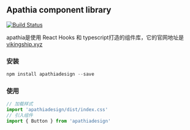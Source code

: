 ## Apathia component library


[![Build Status](https://travis-ci.com/vikingmute/vikingship.svg?token=mHoDqxyxXWX5BSpu8L9y&branch=master)](https://travis-ci.com/vikingmute/vikingship)

apathia是使用 React Hooks 和 typescript打造的组件库，它的官网地址是
[vikingship.xyz](http://apathia.club)


### 安装

~~~javascript
npm install apathiadesign --save
~~~

### 使用

~~~javascript
// 加载样式
import 'apathiadesign/dist/index.css'
// 引入组件
import { Button } from 'apathiadesign'
~~~